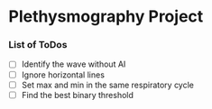 # Plethysmography Project

### List of ToDos

- [ ] Identify the wave without AI
- [ ] Ignore horizontal lines
- [ ] Set max and min in the same respiratory cycle
- [ ] Find the best binary threshold
